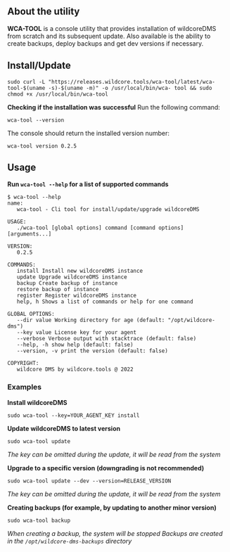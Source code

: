 ## About the utility
**WCA-TOOL** is a console utility that provides installation of wildcoreDMS from scratch and its subsequent update.
Also available is the ability to create backups, deploy backups and get dev versions if necessary.


## Install/Update
```shell
sudo curl -L "https://releases.wildcore.tools/wca-tool/latest/wca-tool-$(uname -s)-$(uname -m)" -o /usr/local/bin/wca- tool && sudo chmod +x /usr/local/bin/wca-tool
```
**Checking if the installation was successful**
Run the following command:
```shell
wca-tool --version
```
The console should return the installed version number:
```shell
wca-tool version 0.2.5
```
   
## Usage
**Run `wca-tool --help` for a list of supported commands**
```shell
$ wca-tool --help
name:
   wca-tool - Cli tool for install/update/upgrade wildcoreDMS

USAGE:
   ./wca-tool [global options] command [command options] [arguments...]

VERSION:
   0.2.5

COMMANDS:
   install Install new wildcoreDMS instance
   update Upgrade wildcoreDMS instance
   backup Create backup of instance
   restore backup of instance
   register Register wildcoreDMS instance
   help, h Shows a list of commands or help for one command

GLOBAL OPTIONS:
   --dir value Working directory for age (default: "/opt/wildcore-dms")
   --key value License key for your agent
   --verbose Verbose output with stacktrace (default: false)
   --help, -h show help (default: false)
   --version, -v print the version (default: false)

COPYRIGHT:
   wildcore DMS by wildcore.tools @ 2022
```
### Examples
**Install wildcoreDMS**
```shell
sudo wca-tool --key=YOUR_AGENT_KEY install
```

**Update wildcoreDMS to latest version**
```shell
sudo wca-tool update
```
*The key can be omitted during the update, it will be read from the system*

**Upgrade to a specific version (downgrading is not recommended)**
```shell
sudo wca-tool update --dev --version=RELEASE_VERSION
```
*The key can be omitted during the update, it will be read from the system*

**Creating backups (for example, by updating to another minor version)**
```shell
sudo wca-tool backup
```
*When creating a backup, the system will be stopped*
*Backups are created in the `/opt/wildcore-dms-backups` directory*
